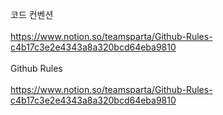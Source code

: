 코드 컨벤션<br/>  
https://www.notion.so/teamsparta/Github-Rules-c4b17c3e2e4343a8a320bcd64eba9810
<br/>  
Github Rules<br/>  
https://www.notion.so/teamsparta/Github-Rules-c4b17c3e2e4343a8a320bcd64eba9810
